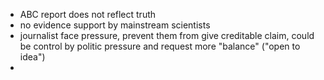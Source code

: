 - ABC report does not reflect truth
- no evidence support by mainstream scientists
- journalist face pressure, prevent them from give creditable claim, could be control by politic pressure and request more "balance" ("open to idea")
-  